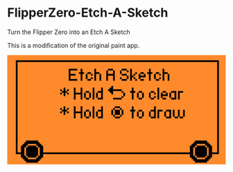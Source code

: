 # FlipperZero-Etch-A-Sketch
Turn the Flipper Zero into an Etch A Sketch

This is a modification of the original paint app.

![](Screenshot.png)